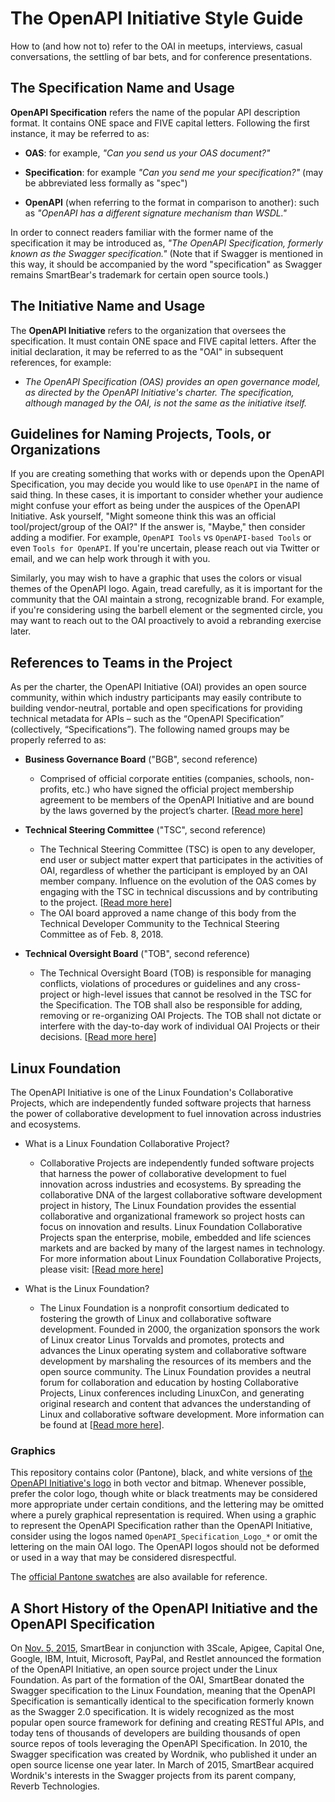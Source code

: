 # The OpenAPI Initiative Style Guide

How to (and how not to) refer to the OAI in meetups, interviews, casual conversations, the settling of bar bets, and for conference presentations. 

## The Specification Name and Usage

**OpenAPI Specification** refers the name of the popular API description format. It contains ONE space and FIVE capital letters. Following the first instance, it may be referred to as:

* **OAS**: for example, *"Can you send us your OAS document?"*

* **Specification**: for example *"Can you send me your specification?"* (may be abbreviated less formally as "spec")

* **OpenAPI** (when referring to the format in comparison to another): such as *"OpenAPI has a different signature mechanism than WSDL."*

In order to connect readers familiar with the former name of the specification it may be introduced as, *"The OpenAPI Specification, formerly known as the Swagger specification."* (Note that if Swagger is mentioned in this way, it should be accompanied by the word "specification" as Swagger remains SmartBear's trademark for certain open source tools.)

## The Initiative Name and Usage

The **OpenAPI Initiative** refers to the organization that oversees the specification. It must contain ONE space and FIVE capital letters. After the initial declaration, it may be referred to as the "OAI" in subsequent references, for example:

* *The OpenAPI Specification (OAS) provides an open governance model, as directed by the OpenAPI Initiative's charter. The specification, although managed by the OAI, is not the same as the initiative itself.*

## Guidelines for Naming Projects, Tools, or Organizations

If you are creating something that works with or depends upon the OpenAPI Specification, you may decide you would like to use `OpenAPI` in the name of said thing. In these cases, it is important to consider whether your audience might confuse your effort as being under the auspices of the OpenAPI Initiative. Ask yourself, "Might someone think this was an official tool/project/group of the OAI?" If the answer is, "Maybe," then consider adding a modifier. For example, `OpenAPI Tools` vs `OpenAPI-based Tools` or even `Tools for OpenAPI`. If you're uncertain, please reach out via Twitter or email, and we can help work through it with you.

Similarly, you may wish to have a graphic that uses the colors or visual themes of the OpenAPI logo. Again, tread carefully, as it is important for the community that the OAI maintain a strong, recognizable brand. For example, if you're considering using the barbell element or the segmented circle, you may want to reach out to the OAI proactively to avoid a rebranding exercise later.

## References to Teams in the Project

As per the charter, the OpenAPI Initiative (OAI) provides an open source community, within which industry
participants may easily contribute to building vendor-neutral, portable and open specifications
for providing technical metadata for APIs – such as the “OpenAPI Specification” (collectively,
“Specifications”). The following named groups may be properly referred to as:

* **Business Governance Board** ("BGB", second reference)

    * Comprised of official corporate entities (companies, schools, non-profits, etc.) who have signed the official project membership agreement to be members of the OpenAPI Initiative and are bound by the laws governed by the project’s charter. [[Read more here](https://www.openapis.org/participate/how-to-contribute/governance#BGB)]

* **Technical Steering Committee** ("TSC", second reference)

    * The Technical Steering Committee (TSC) is open to any developer, end user or subject matter expert that participates in the activities of OAI, regardless of whether the participant is employed by an OAI member company. Influence on the evolution of the OAS comes by engaging with the TSC in technical discussions and by contributing to the project. [[Read more here](https://www.openapis.org/participate/how-to-contribute/governance#TDC)] 
    * The OAI board approved a name change of this body from the Technical Developer Community to the Technical Steering Committee as of Feb. 8, 2018.

* **Technical Oversight Board** ("TOB", second reference)

    * The Technical Oversight Board (TOB) is responsible for managing conflicts, violations of procedures or guidelines and any cross-project or high-level issues that cannot be resolved in the TSC for the Specification. The TOB shall also be responsible for adding, removing or re-organizing OAI Projects. The TOB shall not dictate or interfere with the day-to-day work of individual OAI Projects or their decisions. [[Read more here](https://www.openapis.org/participate/how-to-contribute/governance#TOB)]

## Linux Foundation

The OpenAPI Initiative is one of the Linux Foundation's Collaborative Projects, which are independently funded software projects that harness the power of collaborative development to fuel innovation across industries and ecosystems. 

* What is a Linux Foundation Collaborative Project?

    * Collaborative Projects are independently funded software projects that harness the power of collaborative development to fuel innovation across industries and ecosystems. By spreading the collaborative DNA of the largest collaborative software development project in history, The Linux Foundation provides the essential collaborative and organizational framework so project hosts can focus on innovation and results. Linux Foundation Collaborative Projects span the enterprise, mobile, embedded and life sciences markets and are backed by many of the largest names in technology. For more information about Linux Foundation Collaborative Projects, please visit: [[Read more here](http://collabprojects.linuxfoundation.org/)]

* What is the Linux Foundation?

    * The Linux Foundation is a nonprofit consortium dedicated to fostering the growth of Linux and collaborative software development. Founded in 2000, the organization sponsors the work of Linux creator Linus Torvalds and promotes, protects and advances the Linux operating system and collaborative software development by marshaling the resources of its members and the open source community. The Linux Foundation provides a neutral forum for collaboration and education by hosting Collaborative Projects, Linux conferences including LinuxCon, and generating original research and content that advances the understanding of Linux and collaborative software development. More information can be found at [[Read more here](http://www.linuxfoundation.org)].

### Graphics

This repository contains color (Pantone), black, and white versions of [the OpenAPI Initiative's logo](./graphics/) in both vector and bitmap. Whenever possible, prefer the color logo, though white or black treatments may be considered more appropriate under certain conditions, and the lettering may be omitted where a purely graphical representation is required. When using a graphic to represent the OpenAPI Specification rather than the OpenAPI Initiative, consider using the logos named `OpenAPI_Specification_Logo_*` or omit the lettering on the main OAI logo. The OpenAPI logos should not be deformed or used in a way that may be considered disrespectful. 

The [official Pantone swatches](./graphics/Pantone%20Color%20Swatches.pdf) are also available for reference.

## A Short History of the OpenAPI Initiative and the OpenAPI Specification

On [Nov. 5, 2015](https://www.linuxfoundation.org/news-media/announcements/2015/11/new-collaborative-project-extend-swagger-specification-building), SmartBear in conjunction with 3Scale, Apigee, Capital One, Google, IBM, Intuit, Microsoft, PayPal, and Restlet announced the formation of the OpenAPI Initiative, an open source project under the Linux Foundation. As part of the formation of the OAI, SmartBear donated the Swagger specification to the Linux Foundation, meaning that the OpenAPI Specification is semantically  identical to the specification formerly known as the Swagger 2.0 specification. It is widely recognized as the most popular open source framework for defining and creating RESTful APIs, and today tens of thousands of developers are building thousands of open source repos of tools leveraging the OpenAPI Specification. In 2010, the Swagger specification was created by Wordnik, who published it under an open source license one year later. In March of 2015, SmartBear acquired Wordnik's interests in the Swagger projects from its parent company, Reverb Technologies.
